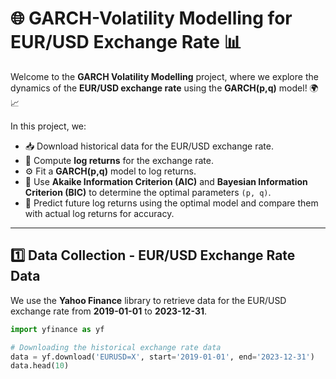 # 🌐 GARCH-Volatility Modelling for EUR/USD Exchange Rate 📊

Welcome to the **GARCH Volatility Modelling** project, where we explore the dynamics of the **EUR/USD exchange rate** using the **GARCH(p,q)** model! 🌍📈

In this project, we:
- 📥 Download historical data for the EUR/USD exchange rate.
- 🧮 Compute **log returns** for the exchange rate.
- ⚙️ Fit a **GARCH(p,q)** model to log returns.
- 🎯 Use **Akaike Information Criterion (AIC)** and **Bayesian Information Criterion (BIC)** to determine the optimal parameters `(p, q)`.
- 🔮 Predict future log returns using the optimal model and compare them with actual log returns for accuracy.

---

## 1️⃣ Data Collection - EUR/USD Exchange Rate Data

We use the **Yahoo Finance** library to retrieve data for the EUR/USD exchange rate from **2019-01-01** to **2023-12-31**.

```python
import yfinance as yf

# Downloading the historical exchange rate data
data = yf.download('EURUSD=X', start='2019-01-01', end='2023-12-31')
data.head(10)

